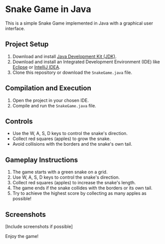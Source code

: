 # Snake Game in Java

This is a simple Snake Game implemented in Java with a graphical user interface.

## Project Setup

1. Download and install [Java Development Kit (JDK)](https://www.oracle.com/java/technologies/javase-downloads.html).
2. Download and install an Integrated Development Environment (IDE) like [Eclipse](https://www.eclipse.org/) or [IntelliJ IDEA](https://www.jetbrains.com/idea/).
3. Clone this repository or download the `SnakeGame.java` file.

## Compilation and Execution

1. Open the project in your chosen IDE.
2. Compile and run the `SnakeGame.java` file.

## Controls

- Use the W, A, S, D keys to control the snake's direction.
- Collect red squares (apples) to grow the snake.
- Avoid collisions with the borders and the snake's own tail.

## Gameplay Instructions

1. The game starts with a green snake on a grid.
2. Use W, A, S, D keys to control the snake's direction.
3. Collect red squares (apples) to increase the snake's length.
4. The game ends if the snake collides with the borders or its own tail.
5. Try to achieve the highest score by collecting as many apples as possible!

## Screenshots

[Include screenshots if possible]

Enjoy the game!
